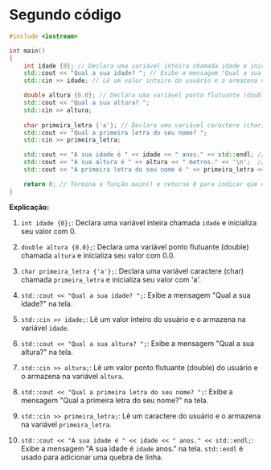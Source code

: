 # Segundo código

```cpp
#include <iostream>

int main()
{
    int idade {0}; // Declara uma variável inteira chamada idade e inicializa seu valor com 0.
    std::cout << "Qual a sua idade? "; // Exibe a mensagem "Qual a sua idade?" na tela.
    std::cin >> idade; // Lê um valor inteiro do usuário e o armazena na variável idade.

    double altura {0.0}; // Declara uma variável ponto flutuante (double) chamada altura e inicializa seu valor com 0.0.
    std::cout << "Qual a sua altura? ";
    std::cin >> altura;
    
    char primeira_letra {'a'}; // Declara uma variável caractere (char) chamada primeira_letra e inicializa seu valor com 'a'.
    std::cout << "Qual a primeira letra do seu nome? ";
    std::cin >> primeira_letra;

    std::cout << "A sua idade é " << idade << " anos." << std::endl; // std::endl é usado para adicionar uma quebra de linha.
    std::cout << "A sua altura é " << altura << " metros." << '\n';  // \n também é usado para adicionar uma quebra de linha.
    std::cout << "A primeira letra do seu nome é " << primeira_letra << ".\n";

    return 0; // Termina a função main() e retorna 0 para indicar que o programa foi concluído com sucesso.
}
```

**Explicação:**

1. `int idade {0};`: Declara uma variável inteira chamada `idade` e inicializa seu valor com 0.

2. `double altura {0.0};`: Declara uma variável ponto flutuante (double) chamada `altura` e inicializa seu valor com 0.0.

3. `char primeira_letra {'a'};`: Declara uma variável caractere (char) chamada `primeira_letra` e inicializa seu valor com 'a'.

4. `std::cout << "Qual a sua idade? ";`: Exibe a mensagem "Qual a sua idade?" na tela.

5. `std::cin >> idade;`: Lê um valor inteiro do usuário e o armazena na variável `idade`.

6. `std::cout << "Qual a sua altura? ";`: Exibe a mensagem "Qual a sua altura?" na tela.

7. `std::cin >> altura;`: Lê um valor ponto flutuante (double) do usuário e o armazena na variável `altura`.

8. `std::cout << "Qual a primeira letra do seu nome? ";`: Exibe a mensagem "Qual a primeira letra do seu nome?" na tela.

9. `std::cin >> primeira_letra;`: Lê um caractere do usuário e o armazena na variável `primeira_letra`.

10. `std::cout << "A sua idade é " << idade << " anos." << std::endl;`: Exibe a mensagem "A sua idade é `idade` anos." na tela. `std::endl` é usado para adicionar uma quebra de linha.
